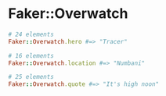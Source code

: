 # Faker::Overwatch

```ruby
# 24 elements
Faker::Overwatch.hero #=> "Tracer"

# 16 elements
Faker::Overwatch.location #=> "Numbani"

# 25 elements
Faker::Overwatch.quote #=> "It's high noon"
```
